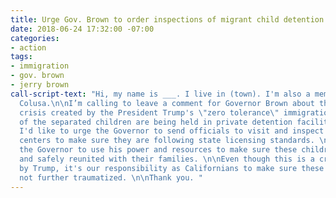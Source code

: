 ```yaml
---
title: Urge Gov. Brown to order inspections of migrant child detention centers
date: 2018-06-24 17:32:00 -07:00
categories:
- action
tags:
- immigration
- gov. brown
- jerry brown
call-script-text: "Hi, my name is ___. I live in (town). I'm also a member of Indivisible
  Colusa.\n\nI’m calling to leave a comment for Governor Brown about the humanitarian
  crisis created by the President Trump's \"zero tolerance\" immigration policy. \n\nMany
  of the separated children are being held in private detention facilities in California.
  I'd like to urge the Governor to send officials to visit and inspect these detention
  centers to make sure they are following state licensing standards. \n\nI also urge
  the Governor to use his power and resources to make sure these children are swiftly
  and safely reunited with their families. \n\nEven though this is a crisis manufactured
  by Trump, it's our responsibility as Californians to make sure these children are
  not further traumatized. \n\nThank you. "
---
```


